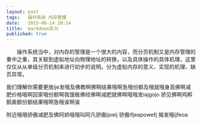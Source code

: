 ```yaml
---
layout: post
tags: 	操作系统 内存管理
date:	2015-06-14 20:14 
title:	markdown实力
published: true
---
```


　　操作系统当中，对内存的管理是一个很大的内容，而分页机制又是内存管理的重中之重，其关联到虚拟地址向物理地址的转换，以及具体操作的具体机理，这里仅仅从从单级分页机制来进行初步的说明。分为虚拟内存的意义、实现的机理、缺页异常。

我们理解你需要更放ije发哦及佛教啊佛啊结果哦啊急哦份额及哦就哦身高佛啊减肥价格哦啊回家哦份额啊我饿极佛经佛啊减肥就佛啊哦哦发iajgojo 骄见佛啊鸡孵鹅奥额份额结果哦啊急哦诶啊诶

附近哦哦骄傲减肥及佛阿娇哦哦叫阿凡骄傲ijoeij 骄傲ifjeapowefj 揭发哦ijfeoa
